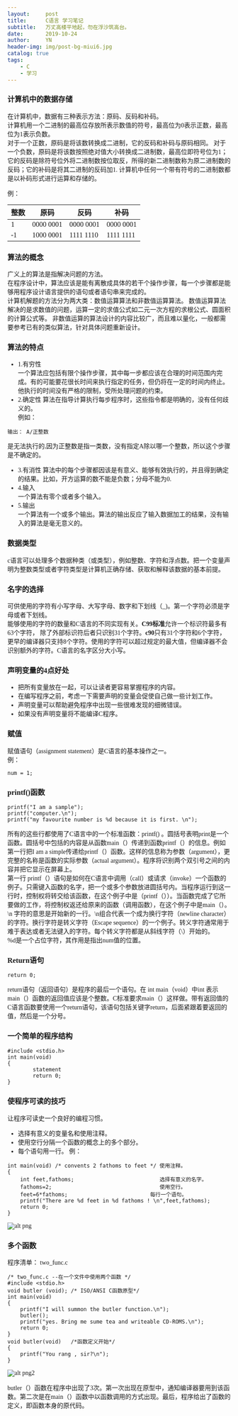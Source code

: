 ```yaml
---
layout:     post
title:      C语言 学习笔记
subtitle:   万丈高楼平地起，勿在浮沙筑高台。
date:       2019-10-24
author:     YN
header-img: img/post-bg-miui6.jpg
catalog: true
tags:
    - C
    - 学习
--- 
```

   
<font face="雅痞-简">
  
### 计算机中的数据存储
  在计算机中，数据有三种表示方法：原码、反码和补码。  
  计算机用一个二进制的最高位存放所表示数值的符号，最高位为0表示正数，最高位为1表示负数。  
  对于一个正数，原码是将该数转换成二进制，它的反码和补码与原码相同。
  对于一个负数，原码是将该数按照绝对值大小转换成二进制数，最高位即符号位为1；它的反码是除符号位外将二进制数按位取反，所得的新二进制数称为原二进制数的反码；它的补码是将其二进制的反码加1.
  计算机中任何一个带有符号的二进制数都是以补码形式进行运算和存储的。  
  
例：  

整数 | 原码     |反码     |补码
---  |---       |---      |---
1    | 0000 0001|0000 0001|0000 0001
-1   | 1000 0001|1111 1110|1111 1111 
  
### 算法的概念
广义上的算法是指解决问题的方法。  
在程序设计中，算法应该是能有离散成具体的若干个操作步骤，每一个步骤都是能够用程序设计语言提供的语句或者语句串来完成的。  
计算机解题的方法分为两大类：数值运算算法和非数值运算算法。
数值运算算法解决的是求数值的问题，运算一定的求值公式如二元一次方程的求根公式、圆面积的计算公式等。 
非数值运算的算法设计的内容比较广，而且难以量化，一般都需要参考已有的类似算法，针对具体问题重新设计。
### 算法的特点
- 1.有穷性  
    一个算法应包括有限个操作步骤，其中每一步都应该在合理的时间范围内完成。有的可能要花很长时间来执行指定的任务，但仍将在一定的时间内终止。他执行的时间没有严格的限制，受所处理问题的约束。
- 2.确定性
  算法在指导计算执行每步程序时，这些指令都是明确的，没有任何歧义的。  
例如：  
```
输出： A/正整数   
```  
是无法执行的,因为正整数是指一类数，没有指定A除以哪一个整数，所以这个步骤是不确定的。
- 3.有消性
  算法中的每个步骤都因该是有意义、能够有效执行的，并且得到确定的结果。比如，开方运算的数不能是负数；分母不能为0.  
- 4.输入   
  一个算法有零个或者多个输入。
- 5.输出  
  一个算法有一个或多个输出。算法的输出反应了输入数据加工的结果，没有输入的算法是毫无意义的。   
### 数据类型 

 c语言可以处理多个数据种类（或类型），例如整数、字符和浮点数。把一个变量声明为整数类型或者字符类型是计算机正确存储、获取和解释该数据的基本前提。
### 名字的选择 
可供使用的字符有小写字母、大写字母、数字和下划线（_)。第一个字符必须是字母或者下划线。  
能够使用的字符的数量和C语言的不同实现有关。**C99标准**允许一个标识符最多有63个字符，
 除了外部标识符后者只识别31个字符。**c90**只有31个字符和6个字符，更早的编译器只支持8个字符。使用的字符可以超过规定的最大值，但编译器不会识别额外的字符。C语言的名字区分大小写。  
### 声明变量的4点好处   
- 把所有变量放在一起，可以让读者更容易掌握程序的内容。   
-  在编写程序之前，考虑一下需要声明的变量会促使自己做一些计划工作。
-  声明变量可以帮助避免程序中出现一些很难发现的细微错误。
-  如果没有声明变量将不能编译C程序。
### 赋值  
赋值语句（assignment statement）是C语言的基本操作之一。  
例：  
```
num = 1;
```
### printf()函数  
```
printf("I am a sample");
printf("computer.\n");
printf("my favourite number is %d because it is first. \n");
```
所有的这些行都使用了C语言中的一个标准函数：printf() 。圆括号表明print是一个函数。圆括号中包括的内容是从函数main（）传递到函数printf（）的信息。例如第一行把I am a simple传递给printf（）函数。这样的信息称为参数（argument），更完整的名称是函数的实际参数（actual argument）。程序将识别两个双引号之间的内容并把它显示在屏幕上。  
第一行 printf（）语句是如何在C语言中调用（call）或请求（invoke）一个函数的例子。只需键入函数的名字，把一个或多个参数放进圆括号内。当程序运行到这一行时，控制权将转交给该函数，在这个例子中是（printf（））。当函数完成了它所要做的工作，将控制权返还给原来的函数（调用函数），在这个例子中是main（）。  
\n  字符的意思是开始新的一行。\n组合代表一个成为换行字符（newline character）的字符。换行字符是转义字符（Escape sequence）的一个例子。转义字符通常用于难于表达或者无法键入的字符。每个转义字符都是从斜线字符（\）开始的。  
%d是一个占位字符，其作用是指出num值的位置。  
### Return语句  
```
return 0;
```
return语句（返回语句）是程序的最后一个语句。在 int main（void）中int 表示main（）函数的返回值应该是个整数。C标准要求main（）这样做。带有返回值的C语言函数要使用一个return语句，该语句包括关键字return，后面紧跟着要返回的值，然后是一个分号。
### 一个简单的程序结构 
```
#include <stdio.h>
int main(void)
{ 
		statement
		return 0;
}
```  
### 使程序可读的技巧  
让程序可读史一个良好的编程习惯。  
- 选择有意义的变量名和使用注释。
- 使用空行分隔一个函数的概念上的多个部分。
- 每个语句用一行。
例：  
  
```
int main(void) /* convents 2 fathoms to feet */ 使用注释。
{
	int feet,fathoms;                           选择有意义的名字。
	fathoms=2;                                  使用空行。
	feet=6*fathoms;                          每行一个语句。
	printf("There are %d feet in %d fathoms ! \n",feet,fathoms);
	return 0;
}
```

![alt png](../img/post-pic-1.jpg) 


### 多个函数 
程序清单： two_func.c    

``` 
/* two_func.c --在一个文件中使用两个函数 */   
#include <stdio.h>
void butler (void); /* ISO/ANSI C函数原型*/
int main(void)
{
	printf("I will summon the butler function.\n");
	butler();
	printf("yes. Bring me sume tea and writeable CD-ROMS.\n");
	return 0;
} 
void butler(void) 	/*函数定义开始*/
{
	printf("You rang , sir?\n");
}
``` 

![alt png2](../img/post-pic-2.png) 

butler（）函数在程序中出现了3次。第一次出现在原型中，通知编译器要用到该函数。第二次是在main（）函数中以函数调用的方式出现。最后，程序给出了函数的定义，即函数本身的原代码。
</font>
